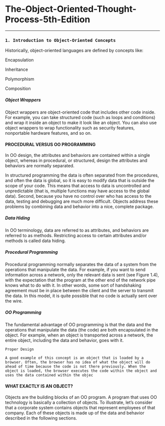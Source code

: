 # The-Object-Oriented-Thought-Process-5th-Edition

---

### `1. Introduction to Object-Oriented Concepts`

Historically, object-oriented languages are defined by concepts like:

Encapsulation

Inheritance

Polymorphism

Composition

##### Object Wrappers

Object wrappers are object-oriented code that includes other code inside. For example, you can take structured code (such as loops and conditions) and wrap it inside an object to make it look like an object. You can also use object wrappers to wrap functionality such as security features, nonportable hardware features, and so on.

#### PROCEDURAL VERSUS OO PROGRAMMING

In OO design, the attributes and behaviors are contained within a single object, whereas in procedural, or structured, design the attributes and behaviors are normally separated.

In structured programming the data is often separated from the procedures, and often the data is global, so it is easy to modify data that is outside the scope of your code. This means that access to data is uncontrolled and unpredictable (that is, multiple functions may have access to the global data). Second, because you have no control over who has access to the data, testing and debugging are much more difficult. Objects address these problems by combining data and behavior into a nice, complete package.

##### Data Hiding

In OO terminology, data are referred to as attributes, and behaviors are referred to as methods. Restricting access to certain attributes and/or methods is called data hiding.

##### Procedural Programming

Procedural programming normally separates the data of a system from the operations that manipulate the data. For example, if you want to send information across a network, only the relevant data is sent (see Figure 1.4), with the expectation that the program at the other end of the network pipe knows what to do with it. In other words, some sort of handshaking agreement must be in place between the client and the server to transmit the data. In this model, it is quite possible that no code is actually sent over the wire.

##### OO Programming

The fundamental advantage of OO programming is that the data and the operations that manipulate the data (the code) are both encapsulated in the object. For example, when an object is transported across a network, the entire object, including the data and behavior, goes with it.

```
Proper Design

A good example of this concept is an object that is loaded by a browser. Often, the browser has no idea of what the object will do ahead of time because the code is not there previously. When the object is loaded, the browser executes the code within the object and uses the data contained within the objec
```

#### WHAT EXACTLY IS AN OBJECT?

Objects are the building blocks of an OO program. A program that uses OO technology is basically a collection of objects. To illustrate, let’s consider that a corporate system contains objects that represent employees of that company. Each of these objects is made up of the data and behavior described in the following sections.
